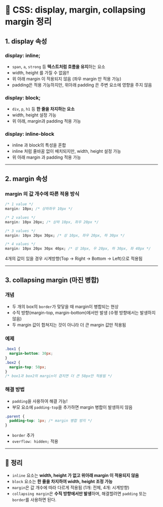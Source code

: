 # 📌 CSS: display, margin, collapsing margin 정리

## 1. display 속성

### display: inline;

- `span`, `a`, `strong` 등 **텍스트처럼 흐름을 유지**하는 요소
- width, height 를 가질 수 없음!!
- 위 아래 margin 이 적용되지 않음 (좌우 margin 만 적용 가능)
- padding은 적용 가능하지만, 위아래 padding 은 주변 요소에 영향을 주지 않음

### display: block;

- `div`, `p`, `h1` 등 **한 줄을 차지하는 요소**
- width, height 설정 가능
- 위 아래, margin과 padding 적용 가능

### display: inline-block

- inline 과 block의 특성을 혼합
- inline 처럼 줄바꿈 없이 배치되지만, width, height 설정 가능
- 위 아래 margin 과 padding 적용 가능

---

## 2. margin 속성

### margin 의 값 개수에 따른 적용 방식

```css
/* 1 value */
margin: 10px; /* 상하좌우 10px */

/* 2 values */
margin: 10px 20px; /* 상하 10px, 좌우 20px */

/* 3 values */
margin: 10px 20px 30px; /* 상 10px, 좌우 20px, 하 30px */

/* 4 values */
margin: 10px 20px 30px 40px; /* 상 10px, 우 20px, 하 30px, 좌 40px */
```

4개의 값이 있을 경우 시계방향(Top → Right → Bottom → Left)으로 적용됨

---

## 3. collapsing margin (마진 병합)

### 개념

- 두 개의 box의 `border`가 맞닿을 때 margin이 병합되는 현상
- 수직 방향(margin-top, margin-bottom)에서만 발생 (수평 방향에서는 발생하지 않음)
- 두 margin 값이 합쳐지는 것이 아니라 더 큰 margin 값만 적용됨

### 예제

```css
.box1 {
  margin-bottom: 30px;
}
.box2 {
  margin-top: 50px;
}
/* box1과 box2의 margin이 겹치면 더 큰 50px만 적용됨 */
```

### 해결 방법

- `padding`을 사용하여 해결 가능!
- 부모 요소에 `padding-top`을 추가하면 margin 병합이 발생하지 않음

```css
.parent {
  padding-top: 1px; /* margin 병합 방지 */
}
```

- `border` 추가
- `overflow: hidden;` 적용

---

## 🎯 정리

- `inline` 요소는 **width, height 가 없고 위아래 margin 이 적용되지 않음**
- `block` 요소는 **한 줄을 차지하여 width, height 조정 가능**
- `margin`은 값 개수에 따라 다르게 적용됨 (1개: 전체, 4개: 시계방향)
- `collapsing margin`은 **수직 방향에서만 발생**하며, 해결할려면 `padding` 또는 `border`를 사용하면 된다.

